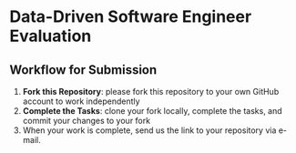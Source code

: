 # Data-Driven Software Engineer Evaluation

## Workflow for Submission

1. **Fork this Repository**: please fork this repository to your own GitHub account to work independently
2. **Complete the Tasks**: clone your fork locally, complete the tasks, and commit your changes to your fork
3. When your work is complete, send us the link to your repository via e-mail.
